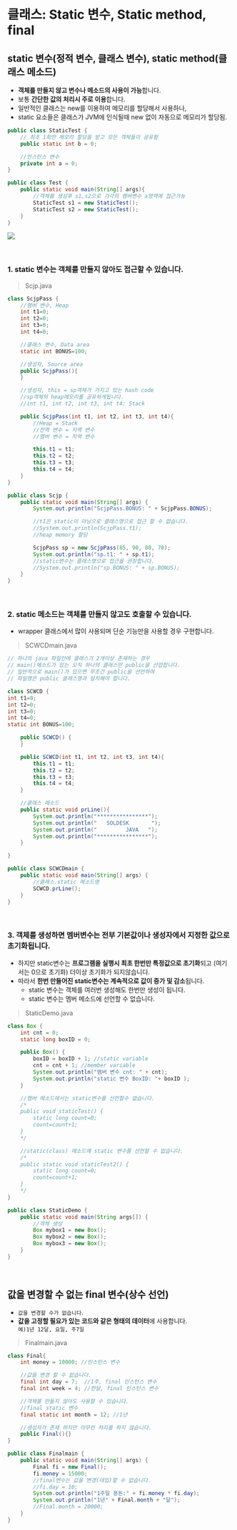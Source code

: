 # 클래스: Static 변수, Static method, final

## static 변수(정적 변수, 클래스 변수), static method(클래스 메소드)

- **객체를 만들지 않고 변수나 메소드의 사용이 가능**합니다.
- 보통 **간단한 값의 처리시 주로 이용**합니다.
- 일반적인 클래스는 new를 이용하여 메모리를 할당해서 사용하나,
- static 요소들은 클래스가 JVM에 인식될때 new 없이 자동으로 메모리가 할당됨.

```java
public class StaticTest {
    // 최초 1회만 메모리 할당을 받고 모든 객체들이 공유함
    public static int b = 0;

    //인스턴스 변수
    private int a = 0;
}

public class Test {
    public static void main(String[] args){
        //객체를 생성후 s1,s2으로 가각의 멤버변수 a영역에 접근가능
        StaticTest s1 = new StaticTest();
        StaticTest s2 = new StaticTest();
    }
}
```

![](images/java13-01.jpg)

<br />

### 1. static 변수는 객체를 만들지 않아도 접근할 수 있습니다.

> Scjp.java

```java
class ScjpPass {
    //멤버 변수, Heap
    int t1=0;
    int t2=0;
    int t3=0;
    int t4=0;

    //클래스 변수, Data area
    static int BONUS=100;

    //생성자, Source area
    public ScjpPass(){
    }

    //생성자, this = sp객체가 가지고 있는 hash code
    //sp객체의 heap메모리를 공유하게됩니다.
    //int t1, int t2, int t3, int t4: Stack

    public ScjpPass(int t1, int t2, int t3, int t4){
        //Heap = Stack
        //전역 변수 = 지역 변수
        //멤버 변수 = 지역 변수

        this.t1 = t1;
        this.t2 = t2;
        this.t3 = t3;
        this.t4 = t4;
    }
}

public class Scjp {
    public static void main(String[] args) {
        System.out.println("ScjpPass.BONUS: " + ScjpPass.BONUS);

        //t1은 static이 아님으로 클래스명으로 접근 할 수 없습니다.
        //System.out.println(ScjpPass.t1);
        //heap memory 할당

        ScjpPass sp = new ScjpPass(85, 90, 80, 70);
        System.out.println("sp.t1: " + sp.t1);
        //static변수는 클래스명으로 접근을 권장합니다.
        //System.out.println("sp.BONUS: " + sp.BONUS);
    }
}
```

<br />

### 2. static 메소드는 객체를 만들지 않고도 호출할 수 있습니다.

- wrapper 클래스에서 많이 사용되며 단순 기능만을 사용할 경우 구현합니다.

> SCWCDmain.java

```java
// 하나의 java 파일안에 클래스가 2개이상 존재하는 경우
// main()메소드가 있는 오직 하나의 클래스만 public을 선업합니다.
// 일반적으로 main()가 있으면 무조건 public을 선언하며
// 파일명은 public 클래스명과 일치해야 합니다.

class SCWCD {
int t1=0;
int t2=0;
int t3=0;
int t4=0;
static int BONUS=100;

    public SCWCD() {
    }

    public SCWCD(int t1, int t2, int t3, int t4){
        this.t1 = t1;
        this.t2 = t2;
        this.t3 = t3;
        this.t4 = t4;
    }

    //클래스 메소드
    public static void prLine(){
        System.out.println("****************");
        System.out.println("   SOLDESK       ");
        System.out.println("         JAVA   ");
        System.out.println("****************");
    }

}

public class SCWCDmain {
    public static void main(String[] args) {
        //클래스.static 메소드명
        SCWCD.prLine();
    }
}
```

<br />

### 3. 객체를 생성하면 멤버변수는 전부 기본값이나 생성자에서 지정한 값으로 초기화됩니다.

- 하지만 static변수는 **프로그램을 실행시 최초 한번만 특정값으로 초기화**되고 (여기서는 0으로 초기화) 더이상 초기화가 되지않습니다.
- 따라서 **한번 만들어진 static변수는 계속적으로 값이 증가 및 감소**됩니다.
  - static 변수는 객체를 여러번 생성해도 한번만 생성이 됩니다.
  - static 변수는 멤버 메소드에 선언할 수 없습니다.

> StaticDemo.java

```java
class Box {
    int cnt = 0;
    static long boxID = 0;

    public Box() {
        boxID = boxID + 1; //static variable
        cnt = cnt + 1; //member variable
        System.out.println("멤버 변수 cnt: " + cnt);
        System.out.println("static 변수 BoxID: "+ boxID );
    }

    //멤버 메소드에서는 static변수를 선언할수 없습니다.
    /*
    public void staticTest() {
        static long count=0;
        count=count+1;
    }
    */

    //static(class) 메소드에 static 변수를 선언할 수 없습니다.
    /*
    public static void staticTest2() {
        static long count=0;
        count=count+1;
    }
    */
}

public class StaticDemo {
    public static void main(String args[]) {
        //객체 생성
        Box mybox1 = new Box();
        Box mybox2 = new Box();
        Box mybox3 = new Box();
    }
}
```

<br />

## 값을 변경할 수 없는 final 변수(상수 선언)

- `값을 변경할 수가 없습니다`.
- **값을 고정할 필요가 있는 코드와 같은 형태의 데이터**에 사용합니다. <br /> `예)1년 12달, 요일, 주7일`

> Finalmain.java

```java
class Final{
    int money = 10000; //인스턴스 변수

    //값을 변경 할 수 없습니다.
    final int day = 7;  //1주, final 인스턴스 변수
    final int week = 4; //한달, final 인스턴스 변수

    //객체를 만들지 않아도 사용할 수 있습니다.
    //final static 변수
    final static int month = 12; //1년

    //생성자가 존재 하지만 아무런 처리를 하지 않습니다.
    public Final(){}
}

public class Finalmain {
    public static void main(String[] args) {
        Final fi = new Final();
        fi.money = 15000;
        //final변수는 값을 변경(대입)할 수 없습니다.
        //fi.day = 10;
        System.out.println("1주일 용돈:" + fi.money * fi.day);
        System.out.println("1년" + Final.month + "달");
        //Final.month = 20000;
    }
}
```
